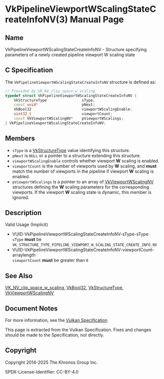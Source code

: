 # VkPipelineViewportWScalingStateCreateInfoNV(3) Manual Page

## Name

VkPipelineViewportWScalingStateCreateInfoNV - Structure specifying parameters of a newly created pipeline viewport W scaling state



## [](#_c_specification)C Specification

The `VkPipelineViewportWScalingStateCreateInfoNV` structure is defined as:

```c++
// Provided by VK_NV_clip_space_w_scaling
typedef struct VkPipelineViewportWScalingStateCreateInfoNV {
    VkStructureType                sType;
    const void*                    pNext;
    VkBool32                       viewportWScalingEnable;
    uint32_t                       viewportCount;
    const VkViewportWScalingNV*    pViewportWScalings;
} VkPipelineViewportWScalingStateCreateInfoNV;
```

## [](#_members)Members

- `sType` is a [VkStructureType](https://registry.khronos.org/vulkan/specs/latest/man/html/VkStructureType.html) value identifying this structure.
- `pNext` is `NULL` or a pointer to a structure extending this structure.
- `viewportWScalingEnable` controls whether viewport **W** scaling is enabled.
- `viewportCount` is the number of viewports used by **W** scaling, and **must** match the number of viewports in the pipeline if viewport **W** scaling is enabled.
- `pViewportWScalings` is a pointer to an array of [VkViewportWScalingNV](https://registry.khronos.org/vulkan/specs/latest/man/html/VkViewportWScalingNV.html) structures defining the **W** scaling parameters for the corresponding viewports. If the viewport **W** scaling state is dynamic, this member is ignored.

## [](#_description)Description

Valid Usage (Implicit)

- [](#VUID-VkPipelineViewportWScalingStateCreateInfoNV-sType-sType)VUID-VkPipelineViewportWScalingStateCreateInfoNV-sType-sType  
  `sType` **must** be `VK_STRUCTURE_TYPE_PIPELINE_VIEWPORT_W_SCALING_STATE_CREATE_INFO_NV`
- [](#VUID-VkPipelineViewportWScalingStateCreateInfoNV-viewportCount-arraylength)VUID-VkPipelineViewportWScalingStateCreateInfoNV-viewportCount-arraylength  
  `viewportCount` **must** be greater than `0`

## [](#_see_also)See Also

[VK\_NV\_clip\_space\_w\_scaling](https://registry.khronos.org/vulkan/specs/latest/man/html/VK_NV_clip_space_w_scaling.html), [VkBool32](https://registry.khronos.org/vulkan/specs/latest/man/html/VkBool32.html), [VkStructureType](https://registry.khronos.org/vulkan/specs/latest/man/html/VkStructureType.html), [VkViewportWScalingNV](https://registry.khronos.org/vulkan/specs/latest/man/html/VkViewportWScalingNV.html)

## [](#_document_notes)Document Notes

For more information, see the [Vulkan Specification](https://registry.khronos.org/vulkan/specs/latest/html/vkspec.html#VkPipelineViewportWScalingStateCreateInfoNV)

This page is extracted from the Vulkan Specification. Fixes and changes should be made to the Specification, not directly.

## [](#_copyright)Copyright

Copyright 2014-2025 The Khronos Group Inc.

SPDX-License-Identifier: CC-BY-4.0
